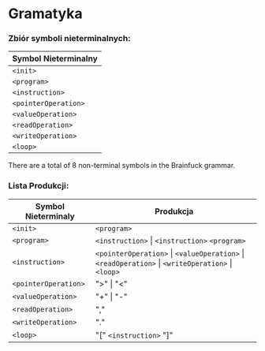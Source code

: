 # Gramatyka

### Zbiór symboli nieterminalnych:

| Symbol Nieterminalny |
| --- |
| `<init>` |
| `<program>` |
| `<instruction>` |
| `<pointerOperation>` |
| `<valueOperation>` |
| `<readOperation>` |
| `<writeOperation>` |
| `<loop>` | 

There are a total of 8 non-terminal symbols in the Brainfuck grammar.

### Lista Produkcji:
| Symbol Nieterminaly | Produkcja |
| --- | --- |
| `<init>` | `<program>` |
| `<program>` | `<instruction>` \| `<instruction>` `<program>` |
| `<instruction>` | `<pointerOperation>`  \| `<valueOperation>`  \| `<readOperation>`  \| `<writeOperation>`  \| `<loop>` |
| `<pointerOperation>` | ">"  \| "<" |
| `<valueOperation>` | "+"  \| "-" |
| `<readOperation>` | "," |
| `<writeOperation>` | "." |
| `<loop>` | "[" `<instruction>` "]" |
